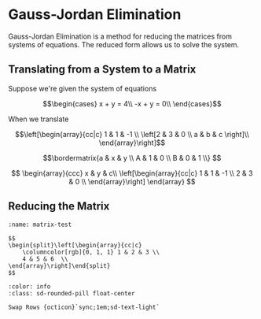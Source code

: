 # Gauss-Jordan Elimination

Gauss-Jordan Elimination is a method for reducing the matrices from systems of equations.  The reduced form allows us to solve the system.

## Translating from a System to a Matrix
Suppose we're given the system of equations

$$\begin{cases}
x + y = 4\\
-x + y = 0\\
\end{cases}$$

When we translate 

$$\left[\begin{array}{cc|c}
    1 & 1 & -1 \\
    \left[2 & 3 & 0  \\
    a & b & c \right]\\
\end{array}\right]$$

$$\bordermatrix{a & x & y \\
              A & 1 & 0 \\
              B & 0 & 1 \\}
$$

$$
\begin{array}{ccc}
x & y & c\\
\left[\begin{array}{cc|c}
    1 & 1 & -1 \\
    2 & 3 & 0  \\
\end{array}\right]
\end{array}
 $$

## Reducing the Matrix

```{div} live
:name: matrix-test

$$
\begin{split}\left[\begin{array}{cc|c}
    \columncolor[rgb]{0, 1, 1} 1 & 2 & 3 \\
    4 & 5 & 6  \\
\end{array}\right]\end{split}
$$
```

```{button-ref} #
:color: info
:class: sd-rounded-pill float-center

Swap Rows {octicon}`sync;1em;sd-text-light`
```

<script src="../../../_static/vectorious.js">
</script>
<script src="../../../_static/matrix-TeX.js">
</script>
<script src="../../../_static/Matrix Unit/2-gauss-jordan-elimination.js">
</script>